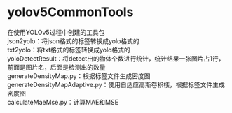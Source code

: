 # yolov5CommonTools
 在使用YOLOv5过程中创建的工具包  
 json2yolo：将json格式的标签转换成yolo格式的  
 txt2yolo：将txt格式的标签转换成yolo格式的  
 yoloDetectResult：将detect出的物体个数进行统计，统计结果一张图片占1行，前面是图片名，后面是检测出的数量  
 generateDensityMap.py：根据标签文件生成密度图  
 generateDensityMapAdaptive.py：使用自适应高斯卷积核，根据标签文件生成密度图  
 calculateMaeMse.py：计算MAE和MSE  
 
 
